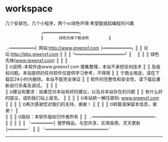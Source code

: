 # workspace
几个安装包，几个小程序，两个vc绿色环境
希望能提起编程的兴趣

                    ╭════════════════╮
                    ║       绿色先锋下载说明         ║ 
  ╭════════┤  网站:http://www.greenxf.com   ├═════════╮
  ║                ║  论坛:http://bbs.greenxf.com   ║                  ║ 
  ║                ╰════════════════╯                  ║
　║                                                                      ║
  ║                     绿色先锋(www.greenxf.com)                        ║ 
  ║                                                                      ║                                   
  ║ ¤说明 :本软件由www.greenxf.com 搜集整理，本站不承担任何技术         ║
  ║         及版权问题。本站提供的任何软件仅提供学习参考，不得用         ║
  ║         于商业用途，请在下载后24小时内删除。本站不能完全保证         ║
  ║         软件的完整性和安全性，请下载后重新自行杀毒及调试。           ║
  ║                                                                      ║                                  
  ║ ¤建议和要求：如果您对本站有好的建议，以及对本站存在的问题           ║
  ║ 有什么好的提议，请到我们站上留言。                                   ║
  ║                                                                      ║
  ║ ¤本站统一解压密码: www.greenxf.com                                  ║
  ║                                                                      ║
  ║ ¤再次感谢您对我们的支持，谢谢！                                     ║
  ║                                                                      ║
  ║ ¤转载请保留本信息，谢谢！						  ║			         
  ║                                                                      ║
  ║ ¤版权：本软件版权归作者所有                                         ║
  ║              ╭════════════════════╮            ║
  ║              ║                                        ║            ║
  ╰═══════┤ 搜罗精品，与您共享，实用易用，天天更新 ├══════╯
                  ║                                        ║
                  ╰════════════════════╯ 
**********************************************************************************************